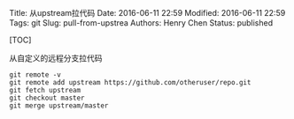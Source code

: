 Title: 从upstream拉代码
Date: 2016-06-11 22:59
Modified: 2016-06-11 22:59
Tags: git
Slug: pull-from-upstrea
Authors: Henry Chen
Status: published

[TOC]


从自定义的远程分支拉代码

```
git remote -v
git remote add upstream https://github.com/otheruser/repo.git
git fetch upstream
git checkout master
git merge upstream/master
`````
